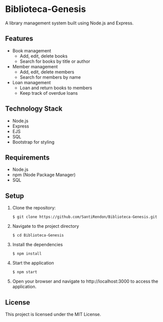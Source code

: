 # Biblioteca-Genesis
A library management system built using Node.js and Express.

## Features

* Book management
  * Add, edit, delete books
  * Search for books by title or author
* Member management
  * Add, edit, delete members
  * Search for members by name
* Loan management
  * Loan and return books to members
  * Keep track of overdue loans

## Technology Stack
* Node.js
* Express
* EJS
* SQL
* Bootstrap for styling

## Requirements
* Node.js
* npm (Node Package Manager)
* SQL

## Setup

1. Clone the repository:
    <pre><code>$ git clone https://github.com/SantiRendon/Biblioteca-Genesis.git</code></pre>
2. Navigate to the project directory
    <pre><code>$ cd Biblioteca-Genesis</pre></code>
3. Install the dependencies
    <pre><code>$ npm install</pre></code>
4. Start the application
    <pre><code>$ npm start</pre></code>

5. Open your browser and navigate to http://localhost:3000 to access the application.

## License
This project is licensed under the MIT License.
